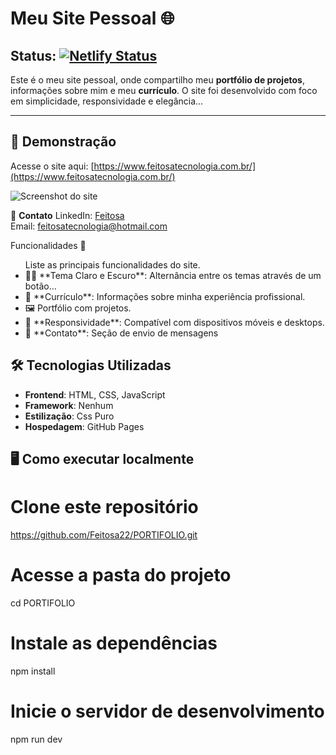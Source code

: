 # Meu Site Pessoal 🌐

## **Status**: [![Netlify Status](https://api.netlify.com/api/v1/badges/a88bf265-42ef-4af2-8043-b6ede60dac61/deploy-status)](https://app.netlify.com/sites/feitosatecnologia/deploys)

Este é o meu site pessoal, onde compartilho meu **portfólio de projetos**, informações sobre mim e meu **currículo**. O site foi desenvolvido com foco em simplicidade, responsividade e elegância...

---

## 🚀 Demonstração

Acesse o site aqui: [https://www.feitosatecnologia.com.br/](https://www.feitosatecnologia.com.br/)

![Screenshot do site](https://www.feitosatecnologia.com/screenshot.png)

💬 **Contato**
LinkedIn: [Feitosa](https://linkedin.com/in/feitosa22)  
Email: [feitosatecnologia@hotmail.com](mailto:feitosatecnologia@hotmail.com)

Funcionalidades 🍔

<ul>Liste as principais funcionalidades do site.
<li>🌟🌙 **Tema Claro e Escuro**: Alternância entre os temas através de um botão...</li>
<li>📄 **Currículo**: Informações sobre minha experiência profissional.</li>
<li>🖼️ Portfólio com projetos.</li>
<li>📱 **Responsividade**: Compatível com dispositivos móveis e desktops.</li>
<li>📧 **Contato**: Seção de envio de mensagens</li>
</ul>

## 🛠️ Tecnologias Utilizadas

- **Frontend**: HTML, CSS, JavaScript
- **Framework**: Nenhum
- **Estilização**: Css Puro
- **Hospedagem**: GitHub Pages

## 🖥️ Como executar localmente

# Clone este repositório

https://github.com/Feitosa22/PORTIFOLIO.git

# Acesse a pasta do projeto

cd PORTIFOLIO

# Instale as dependências

npm install

# Inicie o servidor de desenvolvimento

npm run dev
